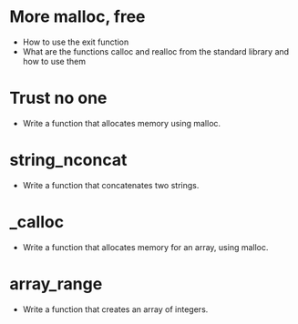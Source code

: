 # More malloc, free
* How to use the exit function
* What are the functions calloc and realloc from the standard library and how to use them
# Trust no one
* Write a function that allocates memory using malloc.
# string_nconcat
* Write a function that concatenates two strings.
# _calloc
* Write a function that allocates memory for an array, using malloc.
# array_range
* Write a function that creates an array of integers.

